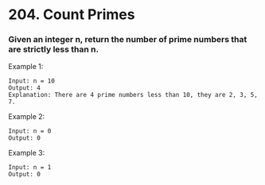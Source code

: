 # 204. Count Primes
### Given an integer n, return the number of prime numbers that are strictly less than n.



Example 1:
```
Input: n = 10
Output: 4
Explanation: There are 4 prime numbers less than 10, they are 2, 3, 5, 7.
```
Example 2:
```
Input: n = 0
Output: 0
```
Example 3:
```
Input: n = 1
Output: 0
```